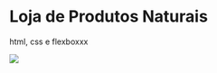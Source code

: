 # Loja de Produtos Naturais

html, css e flexboxxx

<img src="https://github.com/dieegobs/loja-de-produtos-naturais/blob/main/images/Site.png?raw=true"/>
